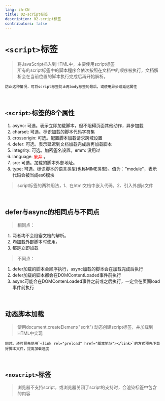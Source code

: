 ```yaml
---
lang: zh-CN
title: 02-script标签
description: 02-script标签
contributors: false
---
```


# `<script>`标签

> 将JavaScript插入到HTML中，主要使用script标签  
> 所有的script标签中的脚本程序会依次按照在文档中的顺序被执行，文档解析会在当前位置的脚本执行完成后再开始解析。  

    防止这种情况，可将script标签防止再body标签的最后，或使用异步或延迟属性

<br/>

## `<script>`标签的8个属性  

  1. async: 可选。表示立即加载脚本，但不阻碍页面其他动作，异步加载
  2. charset: 可选。标识加载的脚本代码字符集
  3. crossorigin: 可选。配置脚本加载请求跨域设置
  4. defer: 可选。表示延迟到文档加载完成后再加载脚本
  5. integrity: 可选。加密签名设置。emm: 没用过
  6. language: <span style="color: red">废弃 </span>。
  7. src: 可选。加载的脚本外部地址。
  8. type: 可选。标识脚本的语言类型(也称MIME类型)。值为："module"，表示代码会被当成es6模块

> script标签的两种用法，1、在html文档中嵌入代码。2、引入外部js文件

<br/>

## **defer**与**async**的相同点与不同点  

> 相同点：
  1. 两者均不会阻塞文档的解析。
  2. 均加载外部脚本时使用。
  3. 都是立即加载
> 不同点：
  1. defer加载的脚本会顺序执行，async加载的脚本会在加载完成后执行
  2. defer加载的脚本都会在DOMContentLoaded事件前执行
  3. async可能会在DOMContenLoaded事件之前或之后执行，一定会在页面load事件前执行

<br/>

## 动态脚本加载
> 使用document.createElement("scrit") 动态创建script标签，并加载到HTML中实现  

    同时。还可预先使用`<link rel="preload" href="脚本地址"></link>`的方式预先下载好脚本文件，提高加载速度

<br/>

## `<noscript>`标签
> 浏览器不支持script，或浏览器关闭了script的支持时，会渲染标签中包含的内容